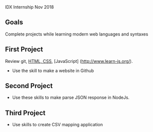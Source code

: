 IDX Internship Nov 2018

## Goals
Complete projects while learning modern web languages and syntaxes

## First Project

Review git, [HTML, CSS](http://marksheet.io), [JavaScript] (http://www.learn-js.org/).
* Use the skill to make a website in Github

## Second Project
* Use these skills to make parse JSON response in NodeJs.

## Third Project
* Use skills to create CSV mapping application
